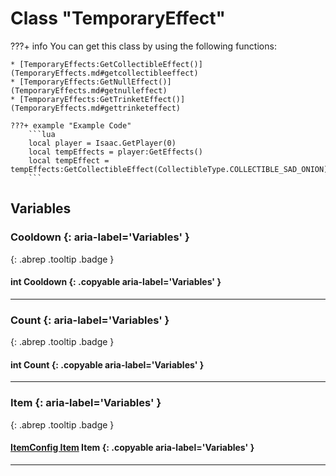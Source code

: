 # Class "TemporaryEffect"

???+ info
    You can get this class by using the following functions:

    * [TemporaryEffects:GetCollectibleEffect()](TemporaryEffects.md#getcollectibleeffect)
    * [TemporaryEffects:GetNullEffect()](TemporaryEffects.md#getnulleffect)
    * [TemporaryEffects:GetTrinketEffect()](TemporaryEffects.md#gettrinketeffect)

    ???+ example "Example Code"
        ```lua
        local player = Isaac.GetPlayer(0)
        local tempEffects = player:GetEffects()
        local tempEffect = tempEffects:GetCollectibleEffect(CollectibleType.COLLECTIBLE_SAD_ONION)
        ```
        
## Variables
### Cooldown {: aria-label='Variables' }
[ ](#){: .abrep .tooltip .badge }
#### int Cooldown  {: .copyable aria-label='Variables' }

___ 
### Count {: aria-label='Variables' }
[ ](#){: .abrep .tooltip .badge }
#### int Count  {: .copyable aria-label='Variables' }

___ 
### Item {: aria-label='Variables' }
[ ](#){: .abrep .tooltip .badge }
#### [ItemConfig Item](ItemConfig_Item.md) Item {: .copyable aria-label='Variables' }

___ 
